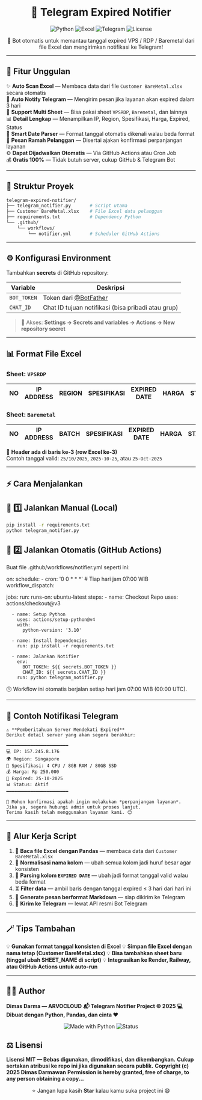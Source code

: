 <h1 align="center">🤖 Telegram Expired Notifier</h1>

<p align="center">
  <img src="https://img.shields.io/badge/Python-3.10+-blue?logo=python&logoColor=white" alt="Python">
  <img src="https://img.shields.io/badge/Excel-Automation-success?logo=microsoft-excel&logoColor=white" alt="Excel">
  <img src="https://img.shields.io/badge/Telegram-Bot-blue?logo=telegram&logoColor=white" alt="Telegram">
  <img src="https://img.shields.io/github/license/DimasDarma11/telegram-expired-notifier?color=lightgrey" alt="License">
</p>

<p align="center">
  🔔 Bot otomatis untuk memantau tanggal expired VPS / RDP / Baremetal dari file Excel dan mengirimkan notifikasi ke Telegram!
</p>

---

## 🚀 Fitur Unggulan

✨ **Auto Scan Excel** — Membaca data dari file `Customer BareMetal.xlsx` secara otomatis  
🤖 **Auto Notify Telegram** — Mengirim pesan jika layanan akan expired dalam 3 hari  
💾 **Support Multi Sheet** — Bisa pakai sheet `VPSRDP`, `Baremetal`, dan lainnya  
📊 **Detail Lengkap** — Menampilkan IP, Region, Spesifikasi, Harga, Expired, Status  
🧠 **Smart Date Parser** — Format tanggal otomatis dikenali walau beda format  
💬 **Pesan Ramah Pelanggan** — Disertai ajakan konfirmasi perpanjangan layanan  
⚙️ **Dapat Dijadwalkan Otomatis** — Via GitHub Actions atau Cron Job  
💰 **Gratis 100%** — Tidak butuh server, cukup GitHub & Telegram Bot  

---


## 📁 Struktur Proyek

```bash
telegram-expired-notifier/
├── telegram_notifier.py       # Script utama
├── Customer BareMetal.xlsx    # File Excel data pelanggan
├── requirements.txt           # Dependency Python
└── .github/
    └── workflows/
        └── notifier.yml       # Scheduler GitHub Actions
```

---

## ⚙️ Konfigurasi Environment

Tambahkan **secrets** di GitHub repository:

| Variable | Deskripsi |
|-----------|------------|
| `BOT_TOKEN` | Token dari [@BotFather](https://t.me/BotFather) |
| `CHAT_ID` | Chat ID tujuan notifikasi (bisa pribadi atau grup) |

> 📍 Akses: **Settings → Secrets and variables → Actions → New repository secret**

---

## 📊 Format File Excel

### Sheet: `VPSRDP`
| NO | IP ADDRESS | REGION | SPESIFIKASI | EXPIRED DATE | HARGA | STATUS |
|----|-------------|---------|--------------|---------------|--------|--------|

### Sheet: `Baremetal`
| NO | IP ADDRESS | BATCH | SPESIFIKASI | EXPIRED DATE | HARGA | STATUS |
|----|-------------|--------|--------------|---------------|--------|--------|

📝 **Header ada di baris ke-3 (row Excel ke-3)**  
Contoh tanggal valid: `25/10/2025`, `2025-10-25`, atau `25-Oct-2025`

---

## ⚡ Cara Menjalankan

## 🔹 1️⃣ Jalankan Manual (Local)
```bash
pip install -r requirements.txt
python telegram_notifier.py
```

## 🔹 2️⃣ Jalankan Otomatis (GitHub Actions)
Buat file .github/workflows/notifier.yml seperti ini:

on:
  schedule:
    - cron: '0 0 * * *'  # Tiap hari jam 07:00 WIB
  workflow_dispatch:

jobs:
  run:
    runs-on: ubuntu-latest
    steps:
      - name: Checkout Repo
        uses: actions/checkout@v3

      - name: Setup Python
        uses: actions/setup-python@v4
        with:
          python-version: '3.10'

      - name: Install Dependencies
        run: pip install -r requirements.txt

      - name: Jalankan Notifier
        env:
          BOT_TOKEN: ${{ secrets.BOT_TOKEN }}
          CHAT_ID: ${{ secrets.CHAT_ID }}
        run: python telegram_notifier.py
🕒 Workflow ini otomatis berjalan setiap hari jam 07:00 WIB (00:00 UTC).

---

## 📩 Contoh Notifikasi Telegram

```text
⚠️ **Pemberitahuan Server Mendekati Expired**
Berikut detail server yang akan segera berakhir:

━━━━━━━━━━━━━━━━━━━━━━━
💻 IP: 157.245.8.176
🌍 Region: Singapore
🧩 Spesifikasi: 4 CPU / 8GB RAM / 80GB SSD
💰 Harga: Rp 250.000
📅 Expired: 25-10-2025
📊 Status: Aktif
━━━━━━━━━━━━━━━━━━━━━━━

🙏 Mohon konfirmasi apakah ingin melakukan *perpanjangan layanan*.
Jika ya, segera hubungi admin untuk proses lanjut.
Terima kasih telah menggunakan layanan kami. 😊
```
---

## 🧠 Alur Kerja Script

1. 🧾 **Baca file Excel dengan Pandas** — membaca data dari `Customer BareMetal.xlsx`  
2. 🧩 **Normalisasi nama kolom** — ubah semua kolom jadi huruf besar agar konsisten  
3. 🧮 **Parsing kolom `EXPIRED DATE`** — ubah jadi format tanggal valid walau beda format  
4. ⏳ **Filter data** — ambil baris dengan tanggal expired ≤ 3 hari dari hari ini  
5. 📨 **Generate pesan berformat Markdown** — siap dikirim ke Telegram  
6. 🤖 **Kirim ke Telegram** — lewat API resmi Bot Telegram


---

## 🪄 Tips Tambahan

💡 **Gunakan format tanggal konsisten di Excel**
💡 **Simpan file Excel dengan nama tetap (Customer BareMetal.xlsx)**
💡 **Bisa tambahkan sheet baru (tinggal ubah SHEET_NAME di script)**
💡 **Integrasikan ke Render, Railway, atau GitHub Actions untuk auto-run**

---

## 🧑‍💻 Author
**Dimas Darma — ARVOCLOUD**
**📬 Telegram Notifier Project © 2025**
**💻 Dibuat dengan Python, Pandas, dan cinta ❤️**

<p align="center"> <img src="https://img.shields.io/badge/Made%20With-Python-3776AB?logo=python&logoColor=white" alt="Made with Python"> <img src="https://img.shields.io/badge/Status-Aktif-success?style=flat-square" alt="Status"> </p>

## ⚖️ Lisensi
**Lisensi MIT — Bebas digunakan, dimodifikasi, dan dikembangkan.**
**Cukup sertakan atribusi ke repo ini jika digunakan secara publik.**
**Copyright (c) 2025 Dimas Darmawan**
**Permission is hereby granted, free of charge, to any person obtaining a copy...**
<p align="center"> ⭐️ Jangan lupa kasih <b>Star</b> kalau kamu suka project ini 😄 </p>
